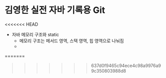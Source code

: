 # 김영한 실전 자바 기록용 Git

<<<<<<< HEAD
- 자바 메모리 구조와 static
  - 메모리 구조는 메서드 영역, 스택 영역, 힙 영역으로 나눠짐
  - 
=======
>>>>>>> 637d0f9465c94ece4c98a9976a99c350803988d8
